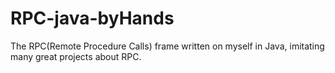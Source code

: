# RPC-java-byHands
The RPC(Remote Procedure Calls) frame written on myself in Java, imitating many great projects about RPC.
